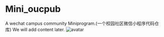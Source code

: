 # Mini_oucpub
A wechat campus community Miniprogram.(一个校园社区微信小程序代码仓库)
We will add content later.
![avatar](/images/strurcture.png)
